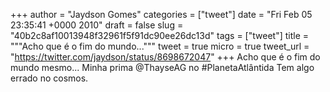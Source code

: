 
+++
author = "Jaydson Gomes"
categories = ["tweet"]
date = "Fri Feb 05 23:35:41 +0000 2010"
draft = false
slug = "40b2c8af10013948f32961f5f91dc90ee26dc13d"
tags = ["tweet"]
title = """Acho que é o fim do mundo..."""
tweet = true
micro = true
tweet_url = "https://twitter.com/jaydson/status/8698672047"
+++
Acho que é o fim do mundo mesmo... Minha prima @ThayseAG no #PlanetaAtlântida Tem algo errado no cosmos.
